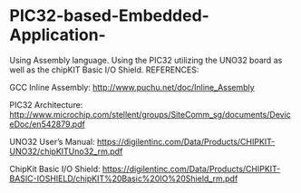 # PIC32-based-Embedded-Application-
Using Assembly language.  Using the PIC32 utilizing the UNO32 board as well as the chipKIT Basic I/O Shield.
REFERENCES:

GCC Inline Assembly: http://www.puchu.net/doc/Inline_Assembly

PIC32 Architecture:  http://www.microchip.com/stellent/groups/SiteComm_sg/documents/DeviceDoc/en542879.pdf

UNO32 User’s Manual:  https://digilentinc.com/Data/Products/CHIPKIT-UNO32/chipKITUno32_rm.pdf

ChipKit Basic I/O Shield:  https://digilentinc.com/Data/Products/CHIPKIT-BASIC-IOSHIELD/chipKIT%20Basic%20IO%20Shield_rm.pdf   
